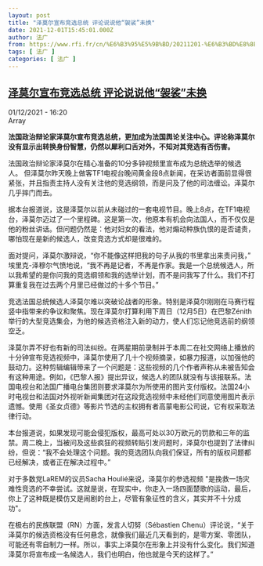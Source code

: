 ```yaml
---
layout: post
title: "泽莫尔宣布竞选总统 评论说说他“袈裟”未换"
date: 2021-12-01T15:45:01.000Z
author: 法广
from: https://www.rfi.fr/cn/%E6%B3%95%E5%9B%BD/20211201-%E6%B3%BD%E8%8E%AB%E5%B0%94%E5%AE%A3%E5%B8%83%E7%AB%9E%E9%80%89%E6%80%BB%E7%BB%9F-%E8%AF%84%E8%AE%BA%E8%AF%B4%E8%AF%B4%E4%BB%96%E8%A2%88%E8%A3%9F%E6%9C%AA%E6%8D%A2
tags: [ 法广 ]
categories: [ 法广 ]
---
```

<!--1638373501000-->
[泽莫尔宣布竞选总统 评论说说他“袈裟”未换](https://www.rfi.fr/cn/%E6%B3%95%E5%9B%BD/20211201-%E6%B3%BD%E8%8E%AB%E5%B0%94%E5%AE%A3%E5%B8%83%E7%AB%9E%E9%80%89%E6%80%BB%E7%BB%9F-%E8%AF%84%E8%AE%BA%E8%AF%B4%E8%AF%B4%E4%BB%96%E8%A2%88%E8%A3%9F%E6%9C%AA%E6%8D%A2)
------

<div>
<div>01/12/2021 - 16:20</div>Array<p><strong>                    法国政治辩论家泽莫尔宣布竞选总统，更加成为法国舆论关注中心。评论称泽莫尔没有显示出转换身份智慧，仍然以犀利口舌对外，不知对其竞选有否伤害。                </strong></p><div >                    <p>法国政治辩论家泽莫尔在精心准备的10分多钟视频里宣布成为总统选举的候选人。 但泽莫尔昨天晚上做客TF1电视台晚间黄金段8点新闻，在采访者面前显得很紧张，并且指责主持人没有关注他的竞选纲领，而是问及了他的司法缠讼。泽莫尔几乎摔门而去。</p><p>据本台报道说，这是泽莫尔以前从未碰过的一套电视节目。晚上8点，在TF1电视台，泽莫尔迈过了一个里程碑。这是第一次，他原本有机会向法国人，而不仅仅是他的粉丝讲话。但问题仍然是：他对妇女的看法，他对煽动种族仇恨的是否谴责，哪怕现在是新的候选人，改变竞选方式却是很难的。</p><p>面对提问，泽莫尔激辩说，“你不能像这样把我的句子从我的书里拿出来责问我，” 埃里克-泽穆尔气愤地说，“我不再是记者，不再是作家。我是一个总统候选人，所以我希望的是你问我的竞选纲领和我的选举计划，而不是问我写了什么。我们不打算重复我在过去两个月里已经做过的十多个节目。”</p><p>竞选法国总统候选人泽莫尔难以突破论战者的形象。特别是泽莫尔刚刚在马赛行程竖中指带来的争议和聚焦。现在泽莫尔打算利用下周日（12月5日）在巴黎Zénith举行的大型竞选集会，为他的候选资格注入新的动力，使人们忘记他竞选前的纲领空乏。</p><p>泽莫尔弄不好也有新的司法纠纷。在两星期前录制并于本周二在社交网络上播放的十分钟宣布竞选视频中，泽莫尔使用了几十个视频摘录，如暴力报道，以加强他的鼓动力。这种剪辑编辑带来了一个问题是：这些视频的几个作者声称从未被告知会有这种用途。例如，《巴黎人报》提出异议，候选人的团队就没有与该报联系。法国电视台和法国广播电台集团则要求泽莫尔为所使用的图片支付版权。法国24小时电视台和法国对外视听新闻集团对在这段竞选视频中未经他们同意使用图片表示遗憾。使用《圣女贞德》等影片节选的主权拥有者高蒙电影公司说，它有权采取法律行动。</p><p>本台报道说，如果发现可能会侵犯版权，最高可处以30万欧元的罚款和三年的监禁。周二晚上，当被问及这些疯狂的视频转贴引发问题时，泽莫尔也提到了法律纠纷，但说：“我不会处理这个问题。我的竞选团队向我们保证，所有的版权问题都已经解决，或者正在解决过程中。”</p><p>对于多数党LaREM的议员Sacha Houlié来说，泽莫尔的参选视频 "是挽救一场灾难性竞选的不幸尝试。这就是说，在现实中，你走入一场四面楚歌的运动，最后，你上了这种既是模仿又是闹剧的台上，尽管有象征性的含义，其实并不十分成功"。   </p><p>在极右的民族联盟（RN）方面，发言人切努（Sébastien Chenu）评论说，“关于泽莫尔的候选资格没有任何悬念，就像我们最近几天看到的，是零方案、零团队，可能还有零自制力一样。所以，事实上泽莫尔在形象上并没有什么变化。我们知道泽莫尔将宣布成一名候选人，我们也明白，他也就是今天的这样了。”</p>                                            <div data-selfpromo-newsletter>    </div>    <div data-selfpromo-app>    </div>                </div>
</div>
